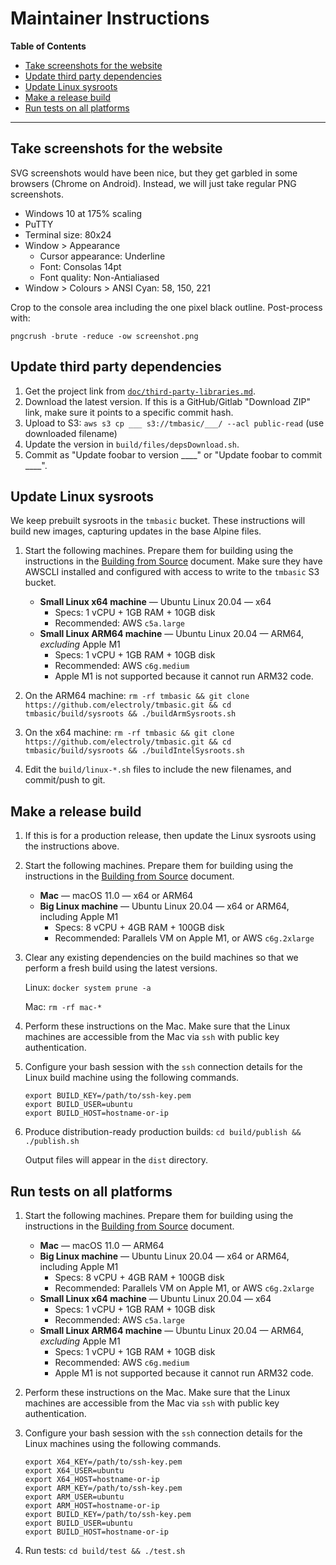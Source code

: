 # Maintainer Instructions

<!-- update the table of contents with: doctoc --github maintainer-instructions.md -->
<!-- START doctoc generated TOC please keep comment here to allow auto update -->
<!-- DON'T EDIT THIS SECTION, INSTEAD RE-RUN doctoc TO UPDATE -->
**Table of Contents**

- [Take screenshots for the website](#take-screenshots-for-the-website)
- [Update third party dependencies](#update-third-party-dependencies)
- [Update Linux sysroots](#update-linux-sysroots)
- [Make a release build](#make-a-release-build)
- [Run tests on all platforms](#run-tests-on-all-platforms)

<!-- END doctoc generated TOC please keep comment here to allow auto update -->

___

## Take screenshots for the website
SVG screenshots would have been nice, but they get garbled in some browsers (Chrome on Android). Instead, we will just take regular PNG screenshots.

- Windows 10 at 175% scaling
- PuTTY
- Terminal size: 80x24
- Window > Appearance
    - Cursor appearance: Underline
    - Font: Consolas 14pt
    - Font quality: Non-Antialiased
- Window > Colours > ANSI Cyan: 58, 150, 221

Crop to the console area including the one pixel black outline. Post-process with:

```
pngcrush -brute -reduce -ow screenshot.png
```

## Update third party dependencies

1. Get the project link from [`doc/third-party-libraries.md`](https://github.com/electroly/tmbasic/blob/master/doc/third-party-libraries.md).
1. Download the latest version. If this is a GitHub/Gitlab "Download ZIP" link, make sure it points to a specific commit hash.
1. Upload to S3: `aws s3 cp ___ s3://tmbasic/___/ --acl public-read` (use downloaded filename)
1. Update the version in `build/files/depsDownload.sh`.
1. Commit as "Update foobar to version ____" or "Update foobar to commit ____".

## Update Linux sysroots

We keep prebuilt sysroots in the `tmbasic` bucket. These instructions will build new images, capturing updates in the base Alpine files.

1. Start the following machines. Prepare them for building using the instructions in the [Building from Source](https://github.com/electroly/tmbasic/blob/master/doc/building-from-source.md) document. Make sure they have AWSCLI installed and configured with access to write to the `tmbasic` S3 bucket.

    - **Small Linux x64 machine** &mdash; Ubuntu Linux 20.04 &mdash; x64
        - Specs: 1 vCPU + 1GB RAM + 10GB disk
        - Recommended: AWS `c5a.large`
    - **Small Linux ARM64 machine** &mdash; Ubuntu Linux 20.04 &mdash; ARM64, *excluding* Apple M1
        - Specs: 1 vCPU + 1GB RAM + 10GB disk
        - Recommended: AWS `c6g.medium`
        - Apple M1 is not supported because it cannot run ARM32 code.

1. On the ARM64 machine: `rm -rf tmbasic && git clone https://github.com/electroly/tmbasic.git && cd tmbasic/build/sysroots && ./buildArmSysroots.sh`

1. On the x64 machine: `rm -rf tmbasic && git clone https://github.com/electroly/tmbasic.git && cd tmbasic/build/sysroots && ./buildIntelSysroots.sh`

1. Edit the `build/linux-*.sh` files to include the new filenames, and commit/push to git.

## Make a release build

1. If this is for a production release, then update the Linux sysroots using the instructions above.

1. Start the following machines. Prepare them for building using the instructions in the [Building from Source](https://github.com/electroly/tmbasic/blob/master/doc/building-from-source.md) document.

    - **Mac** &mdash; macOS 11.0 &mdash; x64 or ARM64
    - **Big Linux machine** &mdash; Ubuntu Linux 20.04 &mdash; x64 or ARM64, including Apple M1
        - Specs: 8 vCPU + 4GB RAM + 100GB disk
        - Recommended: Parallels VM on Apple M1, or AWS `c6g.2xlarge`

1. Clear any existing dependencies on the build machines so that we perform a fresh build using the latest versions.

    Linux: `docker system prune -a`

    Mac: `rm -rf mac-*`

1. Perform these instructions on the Mac. Make sure that the Linux machines are accessible from the Mac via `ssh` with public key authentication.

1. Configure your bash session with the `ssh` connection details for the Linux build machine using the following commands.

    ```
    export BUILD_KEY=/path/to/ssh-key.pem
    export BUILD_USER=ubuntu
    export BUILD_HOST=hostname-or-ip
    ```

1. Produce distribution-ready production builds: `cd build/publish && ./publish.sh`

    Output files will appear in the `dist` directory.

## Run tests on all platforms

1. Start the following machines. Prepare them for building using the instructions in the [Building from Source](https://github.com/electroly/tmbasic/blob/master/doc/building-from-source.md) document.

    - **Mac** &mdash; macOS 11.0 &mdash; ARM64
    - **Big Linux machine** &mdash; Ubuntu Linux 20.04 &mdash; x64 or ARM64, including Apple M1
        - Specs: 8 vCPU + 4GB RAM + 100GB disk
        - Recommended: Parallels VM on Apple M1, or AWS `c6g.2xlarge`
    - **Small Linux x64 machine** &mdash; Ubuntu Linux 20.04 &mdash; x64
        - Specs: 1 vCPU + 1GB RAM + 10GB disk
        - Recommended: AWS `c5a.large`
    - **Small Linux ARM64 machine** &mdash; Ubuntu Linux 20.04 &mdash; ARM64, *excluding* Apple M1
        - Specs: 1 vCPU + 1GB RAM + 10GB disk
        - Recommended: AWS `c6g.medium`
        - Apple M1 is not supported because it cannot run ARM32 code.

1. Perform these instructions on the Mac. Make sure that the Linux machines are accessible from the Mac via `ssh` with public key authentication.

1. Configure your bash session with the `ssh` connection details for the Linux machines using the following commands.

    ```
    export X64_KEY=/path/to/ssh-key.pem
    export X64_USER=ubuntu
    export X64_HOST=hostname-or-ip
    export ARM_KEY=/path/to/ssh-key.pem
    export ARM_USER=ubuntu
    export ARM_HOST=hostname-or-ip
    export BUILD_KEY=/path/to/ssh-key.pem
    export BUILD_USER=ubuntu
    export BUILD_HOST=hostname-or-ip
    ```

1. Run tests: `cd build/test && ./test.sh`
